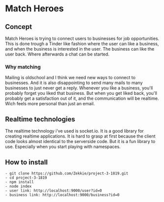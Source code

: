 # Match Heroes

## Concept

Match Heroes is trying to connect users to businesses for job opportunities. This is done trough a Tinder like fashion where the user can like a business, and when the business is interested in the user. The business can like the user back. Where afterwards a chat can be started. 

### Why matching

Mailing is oldschool and I think we need new ways to connect to businesses. And it is also disappointing to send many mails to many businesses to just never get a reply. Whenever you like a business, you'll probably forget you liked that business. But when you get liked back, you'll probably get a satisfaction out of it, and the communication will be realtime. Wich feels more personal than just an email. 

## Realtime technologies

The realtime technology i've used is socket.io. It is a good library for creating realtime applications. It is hard to grasp at first because the client code looks almost identical to the serverside code. But it is a fun library to use. Especially when you start playing with namespaces. 

## How to install

	- git clone https://github.com/Zekkie/project-3-1819.git
	- cd project-3-1819
	- npm install
	- node index
	- user link: http://localhost:9000/user?id=0
	- business link: http://localhost:9000/business?id=0